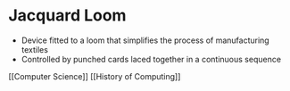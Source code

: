 # Jacquard Loom

- Device fitted to a loom that simplifies the process of manufacturing textiles
- Controlled by punched cards laced together in a continuous sequence

[[Computer Science]] [[History of Computing]]

[//begin]: # "Autogenerated link references for markdown compatibility"
[computer-science]: computer-science "Computer Science"
[history-of-computing]: history-of-computing "History"
[//end]: # "Autogenerated link references"